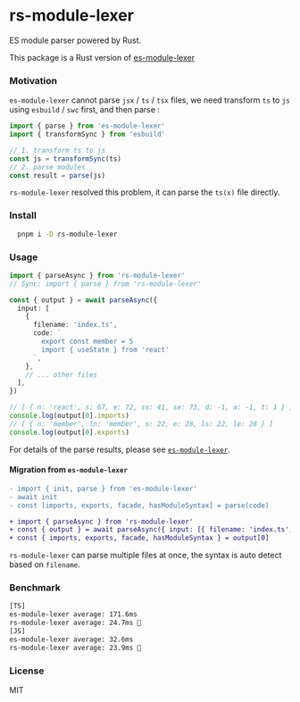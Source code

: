 # rs-module-lexer

ES module parser powered by Rust.

This package is a Rust version of [es-module-lexer](https://github.com/guybedford/es-module-lexer)

### Motivation

`es-module-lexer` cannot parse `jsx` / `ts` / `tsx` files, we need transform `ts` to `js` using `esbuild` / `swc` first, and then parse :

```ts
import { parse } from 'es-module-lexer'
import { transformSync } from 'esbuild'

// 1. transform ts to js
const js = transformSync(ts)
// 2. parse modules
const result = parse(js)
```

`rs-module-lexer` resolved this problem, it can parse the `ts(x)` file directly.

### Install

```bash
  pnpm i -D rs-module-lexer
```

### Usage

```ts
import { parseAsync } from 'rs-module-lexer'
// Sync: import { parse } from 'rs-module-lexer'

const { output } = await parseAsync({
  input: [
    {
      filename: 'index.ts',
      code: `
        export const member = 5
        import { useState } from 'react'
      `,
    },
    // ... other files
  ],
})

// [ { n: 'react', s: 67, e: 72, ss: 41, se: 73, d: -1, a: -1, t: 1 } ]
console.log(output[0].imports)
// [ { n: 'member', ln: 'member', s: 22, e: 28, ls: 22, le: 28 } ]
console.log(output[0].exports)
```

For details of the parse results, please see [`es-module-lexer`](https://github.com/guybedford/es-module-lexer).

#### Migration from `es-module-lexer`

```diff
- import { init, parse } from 'es-module-lexer'
- await init
- const [imports, exports, facade, hasModuleSyntax] = parse(code)

+ import { parseAsync } from 'rs-module-lexer'
+ const { output } = await parseAsync({ input: [{ filename: 'index.ts', code }] })
+ const { imports, exports, facade, hasModuleSyntax } = output[0]
```

`rs-module-lexer` can parse multiple files at once, the syntax is auto detect based on `filename`.

### Benchmark

```bash
[TS]
es-module-lexer average: 171.6ms 
rs-module-lexer average: 24.7ms 🎉
[JS]
es-module-lexer average: 32.6ms 
rs-module-lexer average: 23.9ms 🎉
```

### License

MIT

